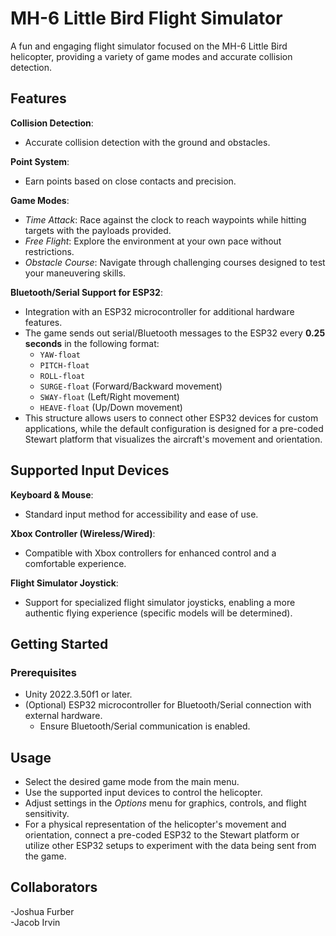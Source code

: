 
# MH-6 Little Bird Flight Simulator

A fun and engaging flight simulator focused on the MH-6 Little Bird helicopter, providing a variety of game modes and accurate collision detection.

## Features

**Collision Detection**:
- Accurate collision detection with the ground and obstacles.

**Point System**:
- Earn points based on close contacts and precision.

**Game Modes**:
- *Time Attack*: Race against the clock to reach waypoints while hitting targets with the payloads provided.
- *Free Flight*: Explore the environment at your own pace without restrictions.
- *Obstacle Course*: Navigate through challenging courses designed to test your maneuvering skills.

**Bluetooth/Serial Support for ESP32**:
- Integration with an ESP32 microcontroller for additional hardware features.
- The game sends out serial/Bluetooth messages to the ESP32 every **0.25 seconds** in the following format:
  - `YAW-float`
  - `PITCH-float`
  - `ROLL-float`
  - `SURGE-float` (Forward/Backward movement)
  - `SWAY-float` (Left/Right movement)
  - `HEAVE-float` (Up/Down movement)
- This structure allows users to connect other ESP32 devices for custom applications, while the default configuration is designed for a pre-coded Stewart platform that visualizes the aircraft's movement and orientation.

## Supported Input Devices

**Keyboard & Mouse**:
- Standard input method for accessibility and ease of use.

**Xbox Controller (Wireless/Wired)**:
- Compatible with Xbox controllers for enhanced control and a comfortable experience.

**Flight Simulator Joystick**:
- Support for specialized flight simulator joysticks, enabling a more authentic flying experience (specific models will be determined).

## Getting Started

### Prerequisites
- Unity 2022.3.50f1 or later.
- (Optional) ESP32 microcontroller for Bluetooth/Serial connection with external hardware.
  - Ensure Bluetooth/Serial communication is enabled.

## Usage
- Select the desired game mode from the main menu.
- Use the supported input devices to control the helicopter.
- Adjust settings in the *Options* menu for graphics, controls, and flight sensitivity.
- For a physical representation of the helicopter's movement and orientation, connect a pre-coded ESP32 to the Stewart platform or utilize other ESP32 setups to experiment with the data being sent from the game.

## Collaborators
-Joshua Furber  
-Jacob Irvin

